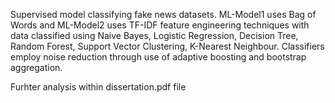 Supervised model classifying fake news datasets. ML-Model1 uses Bag of Words and ML-Model2 uses TF-IDF feature engineering techniques with data classified using Naive Bayes, Logistic Regression, Decision Tree, Random Forest, Support Vector Clustering, K-Nearest Neighbour. Classifiers employ noise reduction through use of adaptive boosting and bootstrap aggregation. 

Furhter analysis within dissertation.pdf file
